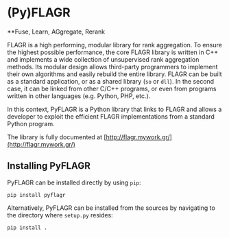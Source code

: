 # (Py)FLAGR

**Fuse, Learn, AGgregate, Rerank

FLAGR is a high performing, modular library for rank aggregation. To ensure the highest possible performance, the core FLAGR library is written in C++ and implements a wide collection of unsupervised rank aggregation methods. Its modular design allows third-party programmers to implement their own algorithms and easily rebuild the entire library. FLAGR can be built as a standard application, or as a shared library (`so` or `dll`). In the second case, it can be linked from other C/C++ programs, or even from programs written in other languages (e.g. Python, PHP, etc.).

In this context, PyFLAGR is a Python library that links to FLAGR and allows a developer to exploit the efficient FLAGR implementations from a standard Python program.

The library is fully documented at [http://flagr.mywork.gr/](http://flagr.mywork.gr/)


## Installing PyFLAGR

PyFLAGR can be installed directly by using `pip`:

`pip install pyflagr`

Alternatively, PyFLAGR can be installed from the sources by navigating to the directory where `setup.py` resides:

`pip install .`
